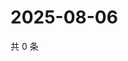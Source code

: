 # 2025-08-06

共 0 条

<!-- BEGIN ZHIHUQUESTIONS -->
<!-- 最后更新时间 Wed Aug 06 2025 17:19:52 GMT+0800 (China Standard Time) -->

<!-- END ZHIHUQUESTIONS -->
